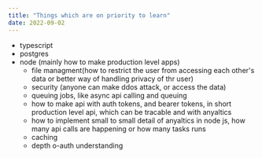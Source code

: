 ```yaml
---
title: "Things which are on priority to learn"
date: 2022-09-02
---
```


- typescript
- postgres 
- node (mainly how to make production level apps)
	- file managment(how to restrict the user from accessing each other's data or better way of handling privacy of thr user)
	- security (anyone can make ddos attack, or access the data)
	- queuing jobs, like async api calling and queuing
	- how to make api with auth tokens, and bearer tokens, in short production level api, which can be tracable and with anyaltics
	- how to implement small to small detail of anyaltics in node js, how many api calls are happening or how many tasks runs
	- caching
	- depth o-auth understanding